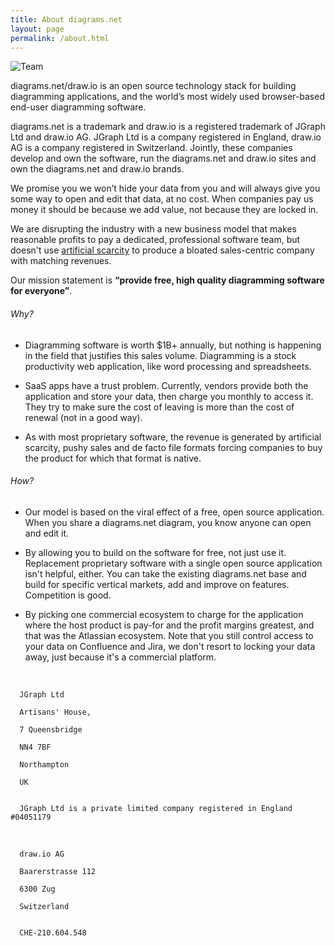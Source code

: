```yaml
---
title: About diagrams.net
layout: page
permalink: /about.html
---
```

<img style="max-width:100%;height:auto;" src="/assets/img/blog/team-2018.jpg" alt="Team">

diagrams.net/draw.io is an open source technology stack for building diagramming applications, and the world’s most widely used browser-based end-user diagramming software.

diagrams.net is a trademark and draw.io is a registered trademark of JGraph Ltd and draw.io AG. JGraph Ltd is a company registered in England, draw.io AG is a company registered in Switzerland. Jointly, these companies develop and own the software, run the diagrams.net and draw.io sites and own the diagrams.net and draw.io brands.

We promise you we won’t hide your data from you and will always give you some way to open and edit that data, at no cost. When companies pay us money it should be because we add value, not because they are locked in.

We are disrupting the industry with a new business model that makes reasonable profits to pay a dedicated, professional software team, but doesn't use [artificial scarcity](https://en.wikipedia.org/wiki/Artificial_scarcity) to produce a bloated sales-centric company with matching revenues.

Our mission statement is __“provide free, high quality diagramming software for everyone”__.

###### Why?

* Diagramming software is worth $1B+ annually, but nothing is happening in the field that justifies this sales volume. Diagramming is a stock productivity web application, like word processing and spreadsheets.

* SaaS apps have a trust problem. Currently, vendors provide both the application and store your data, then charge you monthly to access it. They try to make sure the cost of leaving is more than the cost of renewal (not in a good way).

* As with most proprietary software, the revenue is generated by artificial scarcity, pushy sales and de facto file formats forcing companies to buy the product for which that format is native.

###### How?

* Our model is based on the viral effect of a free, open source application. When you share a diagrams.net diagram, you know anyone can open and edit it.

* By allowing you to build on the software for free, not just use it. Replacement proprietary software with a single open source application isn't helpful, either. You can take the existing diagrams.net base and build for specific vertical markets, add and improve on features. Competition is good.

* By picking one commercial ecosystem to charge for the application where the host product is pay-for and the profit margins greatest, and that was the Atlassian ecosystem. Note that you still control access to your data on Confluence and Jira, we don't resort to locking your data away, just because it's a commercial platform.

<br>
<code>
  JGraph Ltd<br>
  Artisans' House,<br>  
  7 Queensbridge<br>
  NN4 7BF<br>
  Northampton<br>
  UK<br>
</code>
<code>
  JGraph Ltd is a private limited company registered in England #04051179<br>
</code>
<br>
<code>
  draw.io AG<br>
  Baarerstrasse 112<br>  
  6300 Zug<br>
  Switzerland<br>
</code>
<code>
  CHE-210.604.548<br>
</code>